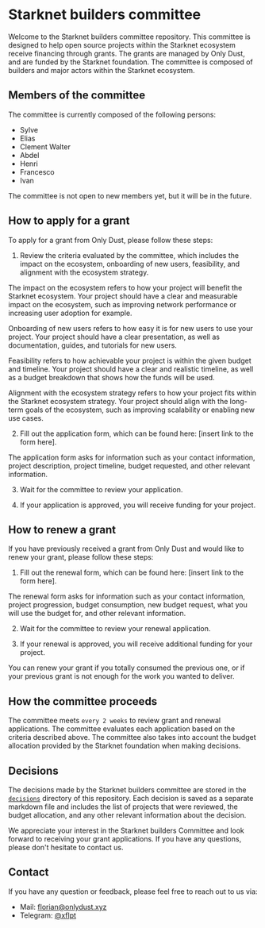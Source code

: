 # Starknet builders committee

Welcome to the Starknet builders committee repository. This committee is designed to help open source projects within the Starknet ecosystem receive financing through grants. The grants are managed by Only Dust, and are funded by the Starknet foundation. The committee is composed of builders and major actors within the Starknet ecosystem.

## Members of the committee

The committee is currently composed of the following persons:

- Sylve
- Elias
- Clement Walter
- Abdel
- Henri
- Francesco
- Ivan

The committee is not open to new members yet, but it will be in the future.

## How to apply for a grant

To apply for a grant from Only Dust, please follow these steps:

1. Review the criteria evaluated by the committee, which includes the impact on the ecosystem, onboarding of new users, feasibility, and alignment with the ecosystem strategy.

The impact on the ecosystem refers to how your project will benefit the Starknet ecosystem. Your project should have a clear and measurable impact on the ecosystem, such as improving network performance or increasing user adoption for example.

Onboarding of new users refers to how easy it is for new users to use your project. Your project should have a clear presentation, as well as documentation, guides, and tutorials for new users.

Feasibility refers to how achievable your project is within the given budget and timeline. Your project should have a clear and realistic timeline, as well as a budget breakdown that shows how the funds will be used.

Alignment with the ecosystem strategy refers to how your project fits within the Starknet ecosystem strategy. Your project should align with the long-term goals of the ecosystem, such as improving scalability or enabling new use cases.

2. Fill out the application form, which can be found here: [insert link to the form here].

The application form asks for information such as your contact information, project description, project timeline, budget requested, and other relevant information.

3. Wait for the committee to review your application.

4. If your application is approved, you will receive funding for your project.

## How to renew a grant

If you have previously received a grant from Only Dust and would like to renew your grant, please follow these steps:

1. Fill out the renewal form, which can be found here: [insert link to the form here].

The renewal form asks for information such as your contact information, project progression, budget consumption, new budget request, what you will use the budget for, and other relevant information.

2. Wait for the committee to review your renewal application.

3. If your renewal is approved, you will receive additional funding for your project.

You can renew your grant if you totally consumed the previous one, or if your previous grant is not enough for the work you wanted to deliver.

## How the committee proceeds

The committee meets `every 2 weeks` to review grant and renewal applications. The committee evaluates each application based on the criteria described above. The committee also takes into account the budget allocation provided by the Starknet foundation when making decisions.

## Decisions

The decisions made by the Starknet builders committee are stored in the [`decisions`](/decisions) directory of this repository. Each decision is saved as a separate markdown file and includes the list of projects that were reviewed, the budget allocation, and any other relevant information about the decision.

We appreciate your interest in the Starknet builders Committee and look forward to receiving your grant applications. If you have any questions, please don't hesitate to contact us.

## Contact

If you have any question or feedback, please feel free to reach out to us via:

- Mail: [florian@onlydust.xyz](mailto:florian@onlydust.xyz)
- Telegram: [@xflpt](https://t.me/xflpt)
